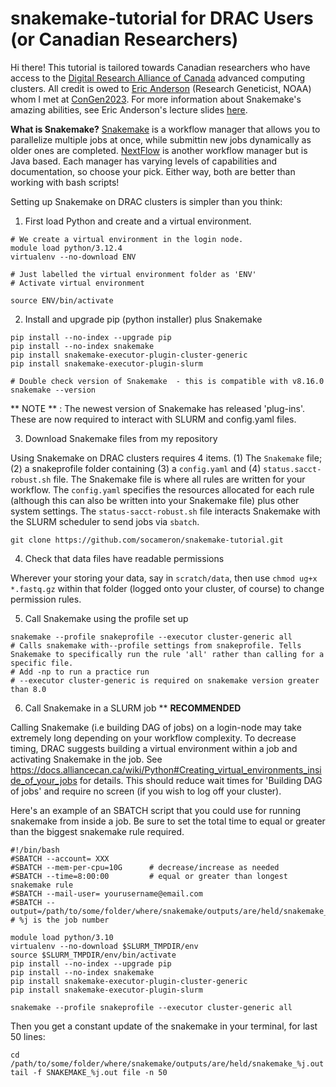 # snakemake-tutorial for DRAC Users (or Canadian Researchers)
Hi there! This tutorial is tailored towards Canadian researchers who have access to the [Digital Research Alliance of Canada](alliancecan.ca/en) advanced computing clusters. All credit is owed to [Eric Anderson](https://github.com/eriqande/mega-lcwgs-pw-fst-snakeflow) (Research Geneticist, NOAA) whom I met at [ConGen2023](https://www.umt.edu/ces/conferences/congen/). For more information about Snakemake's amazing abilities, see Eric Anderson's lecture slides [here](https://eriqande.github.io/con-gen-2023/slides/snake-slides.html#/section). 

**What is Snakemake?**
[Snakemake](https://snakemake.readthedocs.io/en/stable/) is a workflow manager that allows you to parallelize multiple jobs at once, while submittin new jobs dynamically as older ones are completed.  [NextFlow](https://www.nextflow.io/) is another workflow manager but is Java based. Each manager has varying levels of capabilities and documentation, so choose your pick. Either way, both are better than working with bash scripts!

Setting up Snakemake on DRAC clusters is simpler than you think:

1. First load Python and create and a virtual environment.

```
# We create a virtual environment in the login node.
module load python/3.12.4
virtualenv --no-download ENV

# Just labelled the virtual environment folder as 'ENV'
# Activate virtual environment

source ENV/bin/activate
```

2. Install and upgrade pip (python installer) plus Snakemake

```
pip install --no-index --upgrade pip
pip install --no-index snakemake
pip install snakemake-executor-plugin-cluster-generic
pip install snakemake-executor-plugin-slurm

# Double check version of Snakemake  - this is compatible with v8.16.0
snakemake --version

```
** NOTE ** : The newest version of Snakemake has released 'plug-ins'. These are now required to interact with SLURM and config.yaml files. 

3. Download Snakemake files from my repository

Using Snakemake on DRAC clusters requires 4 items. (1) The `Snakemake` file; (2) a snakeprofile folder containing (3) a `config.yaml` and (4) `status.sacct-robust.sh` file. The Snakemake file is where all rules are written for your workflow. The `config.yaml` specifies the resources allocated for each rule (although this can also be written into your Snakemake file) plus other system settings. The `status-sacct-robust.sh` file interacts Snakemake with the SLURM scheduler to send jobs via `sbatch`. 

```
git clone https://github.com/socameron/snakemake-tutorial.git
```

4. Check that data files have readable permissions

Wherever your storing your data, say in `scratch/data`, then use `chmod ug+x *.fastq.gz` within that folder (logged onto your cluster, of course) to change permission rules. 

5. Call Snakemake using the profile set up

```
snakemake --profile snakeprofile --executor cluster-generic all
# Calls snakemake with--profile settings from snakeprofile. Tells Snakemake to specifically run the rule 'all' rather than calling for a specific file.
# Add -np to run a practice run
# --executor cluster-generic is required on snakemake version greater than 8.0
```

6. Call Snakemake in a SLURM job ** **RECOMMENDED**

Calling Snakemake (i.e building DAG of jobs) on a login-node may take extremely long depending on your workflow complexity. To decrease timing, DRAC suggests building a virtual environment within a job and activating Snakemake in the job. See https://docs.alliancecan.ca/wiki/Python#Creating_virtual_environments_inside_of_your_jobs for details. This should reduce wait times for 'Building DAG of jobs' and require no screen (if you wish to log off your cluster).

Here's an example of an SBATCH script that you could use for running snakemake from inside a job. Be sure to set the total time to equal or greater than the biggest snakemake rule required.

```
#!/bin/bash
#SBATCH --account= XXX
#SBATCH --mem-per-cpu=10G      # decrease/increase as needed
#SBATCH --time=8:00:00         # equal or greater than longest snakemake rule
#SBATCH --mail-user= yourusername@email.com
#SBATCH --output=/path/to/some/folder/where/snakemake/outputs/are/held/snakemake_%j.out # %j is the job number

module load python/3.10
virtualenv --no-download $SLURM_TMPDIR/env
source $SLURM_TMPDIR/env/bin/activate
pip install --no-index --upgrade pip
pip install --no-index snakemake
pip install snakemake-executor-plugin-cluster-generic
pip install snakemake-executor-plugin-slurm

snakemake --profile snakeprofile --executor cluster-generic all
```

Then you get a constant update of the snakemake in your terminal, for last 50 lines:

```
cd /path/to/some/folder/where/snakemake/outputs/are/held/snakemake_%j.out
tail -f SNAKEMAKE_%j.out file -n 50 
```
